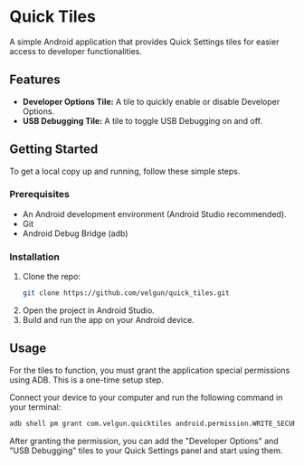 # Quick Tiles

A simple Android application that provides Quick Settings tiles for easier access to developer functionalities.

## Features

*   **Developer Options Tile:** A tile to quickly enable or disable Developer Options.
*   **USB Debugging Tile:** A tile to toggle USB Debugging on and off.

## Getting Started

To get a local copy up and running, follow these simple steps.

### Prerequisites

*   An Android development environment (Android Studio recommended).
*   Git
*   Android Debug Bridge (adb)

### Installation

1.  Clone the repo:
    ```sh
    git clone https://github.com/velgun/quick_tiles.git
    ```
2.  Open the project in Android Studio.
3.  Build and run the app on your Android device.

## Usage

For the tiles to function, you must grant the application special permissions using ADB. This is a one-time setup step.

Connect your device to your computer and run the following command in your terminal:

```sh
adb shell pm grant com.velgun.quicktiles android.permission.WRITE_SECURE_SETTINGS
```

After granting the permission, you can add the "Developer Options" and "USB Debugging" tiles to your Quick Settings panel and start using them.
